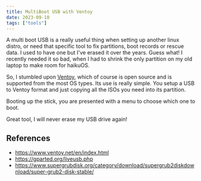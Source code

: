 ```yaml
---
title: MultiBoot USB with Ventoy
date: 2023-09-10
tags: ["tools"]
---
```


A multi boot USB is a really useful thing when setting up another linux distro, or need that specific tool to fix partitions, boot records or rescue data. I used to have one but I've erased it over the years. Guess what! I recently needed it so bad, when I had to shrink the only partition on my old laptop to make room for haikuOS.

So, I stumbled upon [Ventoy](https://www.ventoy.net), which of course is open source and is supported from the most OS types. Its use is really simple. You setup a USB to Ventoy format and just copying all the ISOs you need into its partition.

Booting up the stick, you are presented with a menu to choose which one to boot.

Great tool, I will never erase my USB drive again!

## References
* <https://www.ventoy.net/en/index.html>
* <https://gparted.org/liveusb.php>
* <https://www.supergrubdisk.org/category/download/supergrub2diskdownload/super-grub2-disk-stable/>
